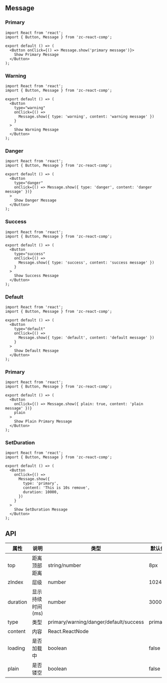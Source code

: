 ## Message

### Primary

```tsx
import React from 'react';
import { Button, Message } from 'zc-react-comp';

export default () => (
  <Button onClick={() => Message.show('primary message')}>
    Show Primary Message
  </Button>
);
```

### Warning

```tsx
import React from 'react';
import { Button, Message } from 'zc-react-comp';

export default () => (
  <Button
    type="warning"
    onClick={() =>
      Message.show({ type: 'warning', content: 'warning message' })
    }
  >
    Show Warning Message
  </Button>
);
```

### Danger

```tsx
import React from 'react';
import { Button, Message } from 'zc-react-comp';

export default () => (
  <Button
    type="danger"
    onClick={() => Message.show({ type: 'danger', content: 'danger message' })}
  >
    Show Danger Message
  </Button>
);
```

### Success

```tsx
import React from 'react';
import { Button, Message } from 'zc-react-comp';

export default () => (
  <Button
    type="success"
    onClick={() =>
      Message.show({ type: 'success', content: 'success message' })
    }
  >
    Show Success Message
  </Button>
);
```

### Default

```tsx
import React from 'react';
import { Button, Message } from 'zc-react-comp';

export default () => (
  <Button
    type="default"
    onClick={() =>
      Message.show({ type: 'default', content: 'default message' })
    }
  >
    Show Default Message
  </Button>
);
```

### Primary

```tsx
import React from 'react';
import { Button, Message } from 'zc-react-comp';

export default () => (
  <Button
    onClick={() => Message.show({ plain: true, content: 'plain message' })}
    plain
  >
    Show Plain Primary Message
  </Button>
);
```

### SetDuration

```tsx
import React from 'react';
import { Button, Message } from 'zc-react-comp';

export default () => (
  <Button
    onClick={() =>
      Message.show({
        type: 'primary',
        content: 'This is 10s remove',
        duration: 10000,
      })
    }
  >
    Show SetDuration Message
  </Button>
);
```

## API

| 属性 | 说明 | 类型 | 默认值 |
| ---- | ---- | ---- | ---- |
| top | 距离顶部距离 | string/number | 8px |
| zIndex | 层级 | number | 1024 |
| duration | 显示持续时间(ms) | number | 3000 |
| type | 类型 | primary/warning/danger/default/success | primary |
| content | 内容 | React.ReactNode | |
| loading | 是否加载中 | boolean | false |
| plain | 是否镂空 | boolean | false |


